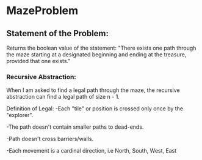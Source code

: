 # MazeProblem

## Statement of the Problem:
Returns the boolean value of the statement:
"There exists one path through the maze
starting at a designated beginning
and ending at the treasure, provided that one exists."

### Recursive Abstraction:
When I am asked to find a legal path through the maze,
the recursive abstraction can find a legal path of size n - 1.

Definition of Legal:
  -Each "tile" or position is crossed only once by the "explorer".
 
  -The path doesn't contain smaller paths to dead-ends.
  
  -Path doesn't cross barriers/walls.
  
  -Each movement is a cardinal direction, i.e North, South, West, East
